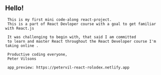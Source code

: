 ## Hello!
     

     This is my first mini code-along react-project.
     This is a part of React Devloper course with a goal to get familiar with React.js

     It was challenging to begin with, that said I am committed
     to learn and master React throughout the React Developer course I'm taking online .

     Productive coding everyone,
     Peter Vilsons

     app_preview: https://petervil-react-rolodex.netlify.app
    
